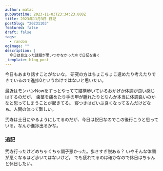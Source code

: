 ```yaml
---
author: matac
pubDatetime: 2023-11-03T23:34:23.000Z
title: 2023年11月3日 日記
postSlug: "20231103"
featured: false
draft: false
tags:
  - random
ogImage: ""
description: |
  今日は目立った話題が思いつかなかったので日記を書く
_template: blog_post
---
```


今日もあまり話すことがないな。
研究の方はちょこちょこ進めたり考えたりできているので進捗0というわけではないと思いたい。

最近はモンハンNowをずっとやってて結構歩いているおかげか体調が良い感じはするのだが、
歯茎を痛めたり手の甲が腫れたりとなんか本当に体調良いのかなと思ってしまうことが起きてる。
寝つきはだいぶ良くなってるんだけどなぁ。人間の体って難しい。

弐寺は土日にやるようにしてるのだが、今日は祝日なのでこの後行こうと思っている。なんか進捗出るかな。

### 追記

弐寺行ったけどめちゃくちゃ調子悪かった。歩きすぎ説ある？
いやそんな体調が悪くなるほど歩いてはないけど。
でも疲れてるのは確かなので休日はちゃんと休日したい。

